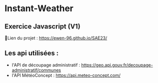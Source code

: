 # Instant-Weather
## Exercice Javascript (V1)

📝Lien du projet :  https://ewen-96.github.io/SAE23/

## Les api utilisées :
- l'API de découpage administratif : https://geo.api.gouv.fr/decoupage-administratif/communes
- l'API MétéoConcept : https://api.meteo-concept.com/


